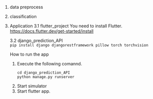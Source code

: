 1. data preprocess

2. classification

3. Application
   3.1 flutter_project
       You need to install Flutter.  
       https://docs.flutter.dev/get-started/install

   3.2 django_prediction_API  
     ```pip install django djangorestframework pillow torch torchvision```

   How to run the app  
   1. Execute the following comannd.  
      ```
      cd django_prediction_API  
      python manage.py runserver
      ```
   2. Start simulator
   3. Start flutter app.

